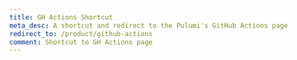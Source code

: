 ```yaml
---
title: GH Actions Shortcut
meta_desc: A shortcut and redirect to the Pulumi's GitHub Actions page.
redirect_to: /product/github-actions
comment: Shortcut to GH Actions page
---
```

